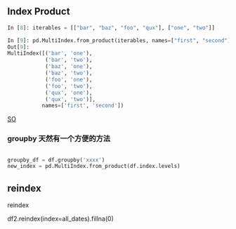 ## Index Product

``` py
In [8]: iterables = [["bar", "baz", "foo", "qux"], ["one", "two"]]

In [9]: pd.MultiIndex.from_product(iterables, names=["first", "second"])
Out[9]: 
MultiIndex([('bar', 'one'),
            ('bar', 'two'),
            ('baz', 'one'),
            ('baz', 'two'),
            ('foo', 'one'),
            ('foo', 'two'),
            ('qux', 'one'),
            ('qux', 'two')],
           names=['first', 'second'])

```


[SO](https://stackoverflow.com/questions/17287933/filling-in-date-gaps-in-multiindex-pandas-dataframe ":)")


### groupby 天然有一个方便的方法

```py

groupby_df = df.groupby('xxxx')
new_index = pd.MultiIndex.from_product(df.index.levels)

```


## reindex

reindex

df2.reindex(index=all_dates).fillna(0)




